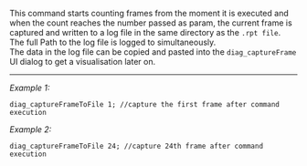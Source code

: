 This command starts counting frames from the moment it is executed and when the count reaches the number passed as param, the current frame is captured and 
written to a log file in the same directory as the `.rpt file`.<br>
The full Path to the log file is logged to simultaneously.<br>
The data in the log file can be copied and pasted into the `diag_captureFrame` UI dialog to get a visualisation later on.


---
*Example 1:*
```sqf
diag_captureFrameToFile 1; //capture the first frame after command execution
```

*Example 2:*
```sqf
diag_captureFrameToFile 24; //capture 24th frame after command execution
```